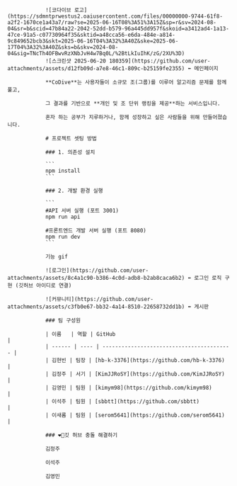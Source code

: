                 ![코다이브 로고](https://sdmntprwestus2.oaiusercontent.com/files/00000000-9744-61f8-a2f2-1670ce1a43a7/raw?se=2025-06-16T08%3A51%3A15Z&sp=r&sv=2024-08-04&sr=b&scid=47b84a22-2042-52dd-b579-96a445dd957f&skoid=a3412ad4-1a13-47ce-91a5-c07730964f35&sktid=a48cca56-e6da-484e-a814-9c849652bcb3&skt=2025-06-16T04%3A32%3A40Z&ske=2025-06-17T04%3A32%3A40Z&sks=b&skv=2024-08-04&sig=TNcTh4OFBwvRzXNbJvH4w7Bq0L/%2BtLkIuIhK/zG/2XU%3D)
                ![스크린샷 2025-06-20 180359](https://github.com/user-attachments/assets/d12fb09d-a7e8-46c1-809c-b25159fe2355) ⬅️ 메인페이지

                **CoDive**는 사용자들이 소규모 조(그룹)를 이루어 알고리즘 문제를 함께 풀고,

                그 결과를 기반으로 **개인 및 조 단위 랭킹을 제공**하는 서비스입니다.

                혼자 하는 공부가 지루하거나, 함께 성장하고 싶은 사람들을 위해 만들어졌습니다.

                # 프로젝트 셋팅 방법

                ### 1. 의존성 설치

                ```
                npm install
                ```

                ### 2. 개발 환경 실행

                ```
                #API 서버 실행 (포트 3001)
                npm run api

                #프론트엔드 개발 서버 실행 (포트 8080)
                npm run dev
                ```

                기능 gif

                ![로그인](https://github.com/user-attachments/assets/8c4a1c90-b386-4c0d-adb8-b2ab8caca6b2) ⬅️ 로그인 로직 구현 (깃허브 아이디로 연결)

                ![커뮤니티](https://github.com/user-attachments/assets/c3fb0e67-bb32-4a14-8510-22658732dd1b) ⬅️ 게시판

                ### 팀 구성원

                | 이름   | 역할 | GitHub                                    |
                | ------ | ---- | ----------------------------------------- |
                | 김현빈 | 팀장 | [hb-k-3376](https://github.com/hb-k-3376) |
                | 김정주 | 서기 | [KimJJRoSY](https://github.com/KimJJRoSY) |
                | 김영민 | 팀원 | [kimym98](https://github.com/kimym98)     |
                | 이석주 | 팀원 | [sbbtt](https://github.com/sbbtt)         |
                | 이새롬 | 팀원 | [serom5641](https://github.com/serom5641) |

                ### ❤️‍🔥깃 허브 충돌 해결하기

                김정주

                이석주

                김영민
